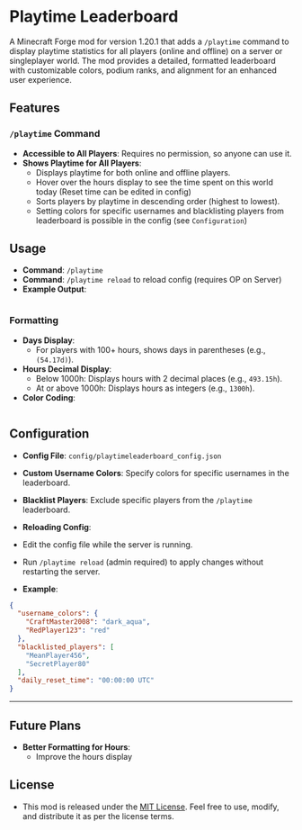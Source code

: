 # Playtime Leaderboard

A Minecraft Forge mod for version 1.20.1 that adds a `/playtime` command to display playtime statistics for all players (online and offline) on a server or singleplayer world. The mod provides a detailed, formatted leaderboard with customizable colors, podium ranks, and alignment for an enhanced user experience.

## Features

### `/playtime` Command
- **Accessible to All Players**: Requires no permission, so anyone can use it.
- **Shows Playtime for All Players**:
  - Displays playtime for both online and offline players.
  - Hover over the hours display to see the time spent on this world today (Reset time can be edited in config)
  - Sorts players by playtime in descending order (highest to lowest).
  - Setting colors for specific usernames and blacklisting players from leaderboard is possible in the config (see `Configuration`)

## Usage
- **Command**: `/playtime`
- **Command**: `/playtime reload` to reload config (requires OP on Server)
- **Example Output**:
<image>

### Formatting
- **Days Display**:
  - For players with 100+ hours, shows days in parentheses (e.g., `(54.17d)`).
- **Hours Decimal Display**:
  - Below 1000h: Displays hours with 2 decimal places (e.g., `493.15h`).
  - At or above 1000h: Displays hours as integers (e.g., `1300h`).
- **Color Coding**:
<image>

## Configuration
- **Config File**: `config/playtimeleaderboard_config.json`

- **Custom Username Colors**: Specify colors for specific usernames in the leaderboard.
- **Blacklist Players**: Exclude specific players from the `/playtime` leaderboard.
- **Reloading Config**:
- Edit the config file while the server is running.
- Run `/playtime reload` (admin required) to apply changes without restarting the server.
- **Example**:
```json
{
  "username_colors": {
    "CraftMaster2008": "dark_aqua",
    "RedPlayer123": "red"
  },
  "blacklisted_players": [
    "MeanPlayer456",
    "SecretPlayer80"
  ],
  "daily_reset_time": "00:00:00 UTC"
}
```

---

## Future Plans
- **Better Formatting for Hours**:
  - Improve the hours display

## License
- This mod is released under the [MIT License](LICENSE). Feel free to use, modify, and distribute it as per the license terms.